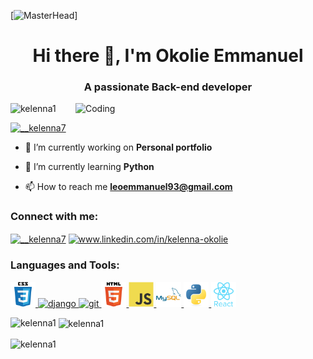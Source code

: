 [![MasterHead](https://1.bp.blogspot.com/-7A4WynwLsM...)]
<h1 align="center">Hi there 👋, I'm Okolie Emmanuel</h1>
<h3 align="center">A passionate Back-end developer</h3>
<img align="right" alt="Coding" width="400" src="https://media.licdn.com/dms/image/v2/D4E12AQF_GQBPe3v4PA/article-cover_image-shrink_600_2000/article-cover_image-shrink_600_2000/0/1712068145310?e=2147483647&v=beta&t=YaCB87ukopRysA4thCQBpz0Ti-mzgAy-R0QFlKK_-vg">

<p align="left"> <img src="https://komarev.com/ghpvc/?username=kelenna1&label=Profile%20views&color=0e75b6&style=flat" alt="kelenna1" /> </p>

<p align="left"> <a href="https://twitter.com/__kelenna7" target="blank"><img src="https://img.shields.io/twitter/follow/__kelenna7?logo=twitter&style=for-the-badge" alt="__kelenna7" /></a> </p>

- 🔭 I’m currently working on **Personal portfolio**

- 🌱 I’m currently learning **Python**

- 📫 How to reach me **leoemmanuel93@gmail.com**

<h3 align="left">Connect with me:</h3>
<p align="left">
<a href="https://twitter.com/__kelenna7" target="blank"><img align="center" src="https://raw.githubusercontent.com/rahuldkjain/github-profile-readme-generator/master/src/images/icons/Social/twitter.svg" alt="__kelenna7" height="30" width="40" /></a>
<a href="https://linkedin.com/in/www.linkedin.com/in/kelenna-okolie" target="blank"><img align="center" src="https://raw.githubusercontent.com/rahuldkjain/github-profile-readme-generator/master/src/images/icons/Social/linked-in-alt.svg" alt="www.linkedin.com/in/kelenna-okolie" height="30" width="40" /></a>
</p>

<h3 align="left">Languages and Tools:</h3>
<p align="left"> <a href="https://www.w3schools.com/css/" target="_blank" rel="noreferrer"> <img src="https://raw.githubusercontent.com/devicons/devicon/master/icons/css3/css3-original-wordmark.svg" alt="css3" width="40" height="40"/> </a> <a href="https://www.djangoproject.com/" target="_blank" rel="noreferrer"> <img src="https://cdn.worldvectorlogo.com/logos/django.svg" alt="django" width="40" height="40"/> </a> <a href="https://git-scm.com/" target="_blank" rel="noreferrer"> <img src="https://www.vectorlogo.zone/logos/git-scm/git-scm-icon.svg" alt="git" width="40" height="40"/> </a> <a href="https://www.w3.org/html/" target="_blank" rel="noreferrer"> <img src="https://raw.githubusercontent.com/devicons/devicon/master/icons/html5/html5-original-wordmark.svg" alt="html5" width="40" height="40"/> </a> <a href="https://developer.mozilla.org/en-US/docs/Web/JavaScript" target="_blank" rel="noreferrer"> <img src="https://raw.githubusercontent.com/devicons/devicon/master/icons/javascript/javascript-original.svg" alt="javascript" width="40" height="40"/> </a> <a href="https://www.mysql.com/" target="_blank" rel="noreferrer"> <img src="https://raw.githubusercontent.com/devicons/devicon/master/icons/mysql/mysql-original-wordmark.svg" alt="mysql" width="40" height="40"/> </a> <a href="https://www.python.org" target="_blank" rel="noreferrer"> <img src="https://raw.githubusercontent.com/devicons/devicon/master/icons/python/python-original.svg" alt="python" width="40" height="40"/> </a> <a href="https://reactjs.org/" target="_blank" rel="noreferrer"> <img src="https://raw.githubusercontent.com/devicons/devicon/master/icons/react/react-original-wordmark.svg" alt="react" width="40" height="40"/> </a> </p>

<p><img align="left" src="https://github-readme-stats.vercel.app/api/top-langs?username=kelenna1&show_icons=true&locale=en&layout=compact" alt="kelenna1" /></p>

<p>&nbsp;<img align="center" src="https://github-readme-stats.vercel.app/api?username=kelenna1&show_icons=true&locale=en" alt="kelenna1" /></p>

<p><img align="center" src="https://github-readme-streak-stats.herokuapp.com/?user=kelenna1&" alt="kelenna1" /></p>

